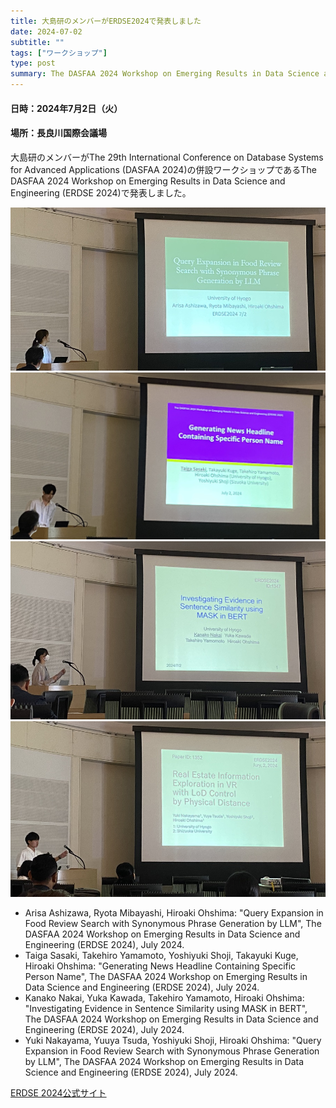 ```yaml
---
title: 大島研のメンバーがERDSE2024で発表しました
date: 2024-07-02
subtitle: ""
tags: ["ワークショップ"]
type: post
summary: The DASFAA 2024 Workshop on Emerging Results in Data Science and Engineering (ERDSE 2024)
---
```


#### 日時：2024年7月2日（火）
#### 場所：長良川国際会議場 

大島研のメンバーがThe 29th International Conference on Database Systems for Advanced Applications (DASFAA 2024)の併設ワークショップであるThe DASFAA 2024 Workshop on Emerging Results in Data Science and Engineering (ERDSE 2024)で発表しました。

![](Ashizawa.JPG)
![](Sasaki.JPG)
![](Nakai.JPG)
![](Nakayama.JPG)

- Arisa Ashizawa, Ryota Mibayashi, Hiroaki Ohshima: "Query Expansion in Food Review Search with Synonymous Phrase Generation by LLM", The DASFAA 2024 Workshop on Emerging Results in Data Science and Engineering (ERDSE 2024), July 2024.
- Taiga Sasaki, Takehiro Yamamoto, Yoshiyuki Shoji, Takayuki Kuge, Hiroaki Ohshima: "Generating News Headline Containing Specific Person Name", The DASFAA 2024 Workshop on Emerging Results in Data Science and Engineering (ERDSE 2024), July 2024.
- Kanako Nakai, Yuka Kawada, Takehiro Yamamoto, Hiroaki Ohshima: "Investigating Evidence in Sentence Similarity using MASK in BERT", The DASFAA 2024 Workshop on Emerging Results in Data Science and Engineering (ERDSE 2024), July 2024.
- Yuki Nakayama, Yuuya Tsuda, Yoshiyuki Shoji, Hiroaki Ohshima: "Query Expansion in Food Review Search with Synonymous Phrase Generation by LLM", The DASFAA 2024 Workshop on Emerging Results in Data Science and Engineering (ERDSE 2024), July 2024.

[ERDSE 2024公式サイト](https://erdse2024.github.io/)

<!-- 1. 論文採録バージョン -->
<!-- [第一著者]さんの論文が「[学会フルネーム]」に採録されました。 -->

<!-- [公式Webページ](学会公式ページTopのURL) -->


<!-- 書誌情報。書式はPublicationsを参考。変にコードブロックとかで囲まなくてOK -->


<!-- [年月日]に発表予定 -->



<!-- 2. 論文発表済みバージョン -->
<!-- [第一著者]さんが「[学会フルネーム]」で発表しました。 -->

<!-- [公式Webページ](学会公式ページTopのURL) -->


<!-- 書誌情報。書式はPublicationsを参考。変にコードブロックとかで囲まなくてOK -->


<!-- 3. 論文受賞バージョン -->
<!-- [第一著者]さんの論文が「[学会フルネーム]」で「[受賞名]」を受賞しました -->

<!-- [公式Webページ](学会公式ページTopのURL) -->


<!-- 書誌情報。書式はPublicationsを参考。変にコードブロックとかで囲まなくてOK -->

<!-- 同学会複数名の場合は並べて良い感じにして -->